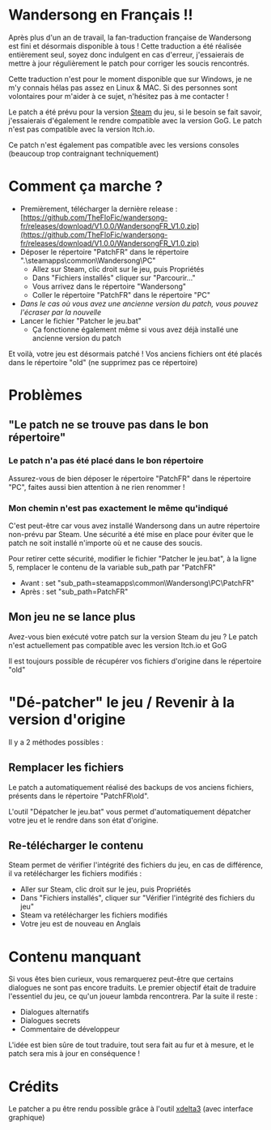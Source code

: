 # Wandersong en Français !!
Après plus d'un an de travail, la fan-traduction française de Wandersong est fini et désormais disponible à tous ! Cette traduction a été réalisée entièrement seul, soyez donc indulgent en cas d'erreur, j'essaierais de mettre à jour régulièrement le patch pour corriger les soucis rencontrés.

Cette traduction n'est pour le moment disponible que sur Windows, je ne m'y connais hélas pas assez en Linux & MAC. Si des personnes sont volontaires pour m'aider à ce sujet, n'hésitez pas à me contacter ! 

Le patch a été prévu pour la version [Steam](https://store.steampowered.com/app/530320/Wandersong/) du jeu, si le besoin se fait savoir, j'essaierais d'également le rendre compatible avec la version GoG. Le patch n'est pas compatible avec la version Itch.io.

Ce patch n'est également pas compatible avec les versions consoles (beaucoup trop contraignant techniquement)

# Comment ça marche ?
- Premièrement, télécharger la dernière release : [https://github.com/TheFloFic/wandersong-fr/releases/download/V1.0.0/WandersongFR_V1.0.zip](https://github.com/TheFloFic/wandersong-fr/releases/download/V1.0.0/WandersongFR_V1.0.zip)
- Déposer le répertoire "PatchFR" dans le répertoire ".\steamapps\common\Wandersong\PC"
  - Allez sur Steam, clic droit sur le jeu, puis Propriétés
  - Dans "Fichiers installés" cliquer sur "Parcourir..."
  - Vous arrivez dans le répertoire "Wandersong"
  - Coller le répertoire "PatchFR" dans le répertoire "PC"
- *Dans le cas où vous avez une ancienne version du patch, vous pouvez l'écraser par la nouvelle*
- Lancer le fichier "Patcher le jeu.bat"
  - Ça fonctionne également même si vous avez déjà installé une ancienne version du patch

Et voilà, votre jeu est désormais patché ! Vos anciens fichiers ont été placés dans le répertoire "old" (ne supprimez pas ce répertoire)

# Problèmes
## "Le patch ne se trouve pas dans le bon répertoire"
### Le patch n'a pas été placé dans le bon répertoire
Assurez-vous de bien déposer le répertoire "PatchFR" dans le répertoire "PC", faites aussi bien attention à ne rien renommer !
### Mon chemin n'est pas exactement le même qu'indiqué
C'est peut-être car vous avez installé Wandersong dans un autre répertoire non-prévu par Steam. Une sécurité a été mise en place pour éviter que le patch ne soit installé n'importe où et ne cause des soucis.

Pour retirer cette sécurité, modifier le fichier "Patcher le jeu.bat", à la ligne 5, remplacer le contenu de la variable sub_path par "PatchFR"
* Avant : set "sub_path=steamapps\common\Wandersong\PC\PatchFR"
* Après : set "sub_path=PatchFR"
## Mon jeu ne se lance plus
Avez-vous bien exécuté votre patch sur la version Steam du jeu ? Le patch n'est actuellement pas compatible avec les version Itch.io et GoG

Il est toujours possible de récupérer vos fichiers d'origine dans le répertoire "old"
# "Dé-patcher" le jeu / Revenir à la version d'origine
Il y a 2 méthodes possibles :
## Remplacer les fichiers
Le patch a automatiquement réalisé des backups de vos anciens fichiers, présents dans le répertoire "PatchFR\old".

L'outil "Dépatcher le jeu.bat" vous permet d'automatiquement dépatcher votre jeu et le rendre dans son état d'origine.

## Re-télécharger le contenu
Steam permet de vérifier l'intégrité des fichiers du jeu, en cas de différence, il va retélécharger les fichiers modifiés :
* Aller sur Steam, clic droit sur le jeu, puis Propriétés
* Dans "Fichiers installés", cliquer sur "Vérifier l'intégrité des fichiers du jeu"
* Steam va retélécharger les fichiers modifiés
* Votre jeu est de nouveau en Anglais

# Contenu manquant
Si vous êtes bien curieux, vous remarquerez peut-être que certains dialogues ne sont pas encore traduits. Le premier objectif était de traduire l'essentiel du jeu, ce qu'un joueur lambda rencontrera. Par la suite il reste :
* Dialogues alternatifs
* Dialogues secrets
* Commentaire de développeur

L'idée est bien sûre de tout traduire, tout sera fait au fur et à mesure, et le patch sera mis à jour en conséquence !

# Crédits
Le patcher a pu être rendu possible grâce à l'outil [xdelta3](https://github.com/Moodkiller/xdelta3-gui-2.0) (avec interface graphique)
